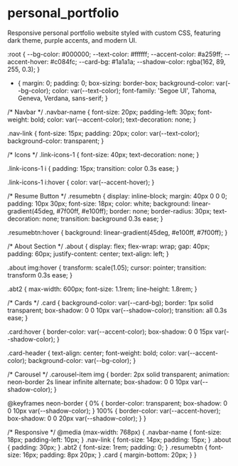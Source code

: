 # personal_portfolio
Responsive personal portfolio website styled with custom CSS, featuring dark theme, purple accents, and modern UI. 

:root {
  --bg-color: #000000;
  --text-color: #ffffff;
  --accent-color: #a259ff;
  --accent-hover: #c084fc;
  --card-bg: #1a1a1a;
  --shadow-color: rgba(162, 89, 255, 0.3);
}

* {
  margin: 0;
  padding: 0;
  box-sizing: border-box;
  background-color: var(--bg-color);
  color: var(--text-color);
  font-family: 'Segoe UI', Tahoma, Geneva, Verdana, sans-serif;
}

/* Navbar */
.navbar-name {
  font-size: 20px;
  padding-left: 30px;
  font-weight: bold;
  color: var(--accent-color);
  text-decoration: none;
}

.nav-link {
  font-size: 15px;
  padding: 20px;
  color: var(--text-color);
  background-color: transparent;
}

/* Icons */
.link-icons-1 {
  font-size: 40px;
  text-decoration: none;
}

.link-icons-1 i {
  padding: 15px;
  transition: color 0.3s ease;
}

.link-icons-1 i:hover {
  color: var(--accent-hover);
}

/* Resume Button */
.resumebtn {
  display: inline-block;
  margin: 40px 0 0 0;
  padding: 10px 30px;
  font-size: 18px;
  color: white;
  background: linear-gradient(45deg, #7f00ff, #e100ff);
  border: none;
  border-radius: 30px;
  text-decoration: none;
  transition: background 0.3s ease;
}

.resumebtn:hover {
  background: linear-gradient(45deg, #e100ff, #7f00ff);
}

/* About Section */
.about {
  display: flex;
  flex-wrap: wrap;
  gap: 40px;
  padding: 60px;
  justify-content: center;
  text-align: left;
}

.about img:hover {
  transform: scale(1.05);
  cursor: pointer;
  transition: transform 0.3s ease;
}

.abt2 {
  max-width: 600px;
  font-size: 1.1rem;
  line-height: 1.8rem;
}

/* Cards */
.card {
  background-color: var(--card-bg);
  border: 1px solid transparent;
  box-shadow: 0 0 10px var(--shadow-color);
  transition: all 0.3s ease;
}

.card:hover {
  border-color: var(--accent-color);
  box-shadow: 0 0 15px var(--shadow-color);
}

.card-header {
  text-align: center;
  font-weight: bold;
  color: var(--accent-color);
  background-color: var(--bg-color);
}

/* Carousel */
.carousel-item img {
  border: 2px solid transparent;
  animation: neon-border 2s linear infinite alternate;
  box-shadow: 0 0 10px var(--shadow-color);
}

@keyframes neon-border {
  0% {
    border-color: transparent;
    box-shadow: 0 0 10px var(--shadow-color);
  }
  100% {
    border-color: var(--accent-hover);
    box-shadow: 0 0 20px var(--shadow-color);
  }
}

/* Responsive */
@media (max-width: 768px) {
  .navbar-name {
    font-size: 18px;
    padding-left: 10px;
  }
  .nav-link {
    font-size: 14px;
    padding: 15px;
  }
  .about {
    padding: 30px;
  }
  .abt2 {
    font-size: 1rem;
    padding: 0;
  }
  .resumebtn {
    font-size: 16px;
    padding: 8px 20px;
  }
  .card {
    margin-bottom: 20px;
  }
}

